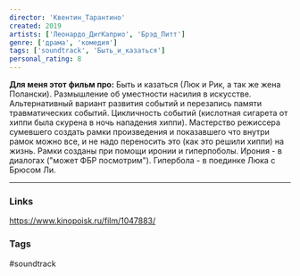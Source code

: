 ```yaml
---
director: 'Квентин_Тарантино'
created: 2019
artists: ['Леонардо_ДиrКаприо', 'Брэд_Питт'] 
genre: ['драма', 'комедия']
tags: ['soundtrack', 'Быть_и_казаться'] 
personal_rating: 8
---
```


**Для меня этот фильм про:**
Быть и казаться (Люк и Рик, а так же жена Полански). Размышление об уместности насилия в искусстве. Альтернативный вариант развития событий и перезапись памяти травматических событий.  Цикличность событий (кислотная сигарета от хиппи была скурена в ночь нападения хиппи). Мастерство режиссера сумевшего создать рамки произведения и показавшего что внутри рамок можно все, и не надо переносить это (как это решили хиппи) на жизнь.  Рамки созданы при помощи иронии и гиперпоболы. Ирония - в диалогах ("может ФБР посмотрим"). Гипербола - в поединке Люка с Брюсом Ли. 

___
### Links
https://www.kinopoisk.ru/film/1047883/

### Tags

#soundtrack 